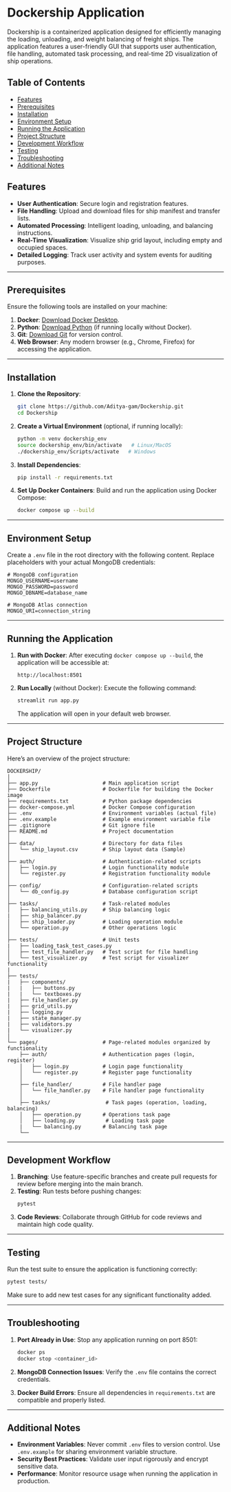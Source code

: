 # Dockership Application

Dockership is a containerized application designed for efficiently managing the loading, unloading, and weight balancing of freight ships. The application features a user-friendly GUI that supports user authentication, file handling, automated task processing, and real-time 2D visualization of ship operations.

## Table of Contents
- [Features](#features)
- [Prerequisites](#prerequisites)
- [Installation](#installation)
- [Environment Setup](#environment-setup)
- [Running the Application](#running-the-application)
- [Project Structure](#project-structure)
- [Development Workflow](#development-workflow)
- [Testing](#testing)
- [Troubleshooting](#troubleshooting)
- [Additional Notes](#additional-notes)

## Features

- **User Authentication**: Secure login and registration features.
- **File Handling**: Upload and download files for ship manifest and transfer lists.
- **Automated Processing**: Intelligent loading, unloading, and balancing instructions.
- **Real-Time Visualization**: Visualize ship grid layout, including empty and occupied spaces.
- **Detailed Logging**: Track user activity and system events for auditing purposes.

---

## Prerequisites

Ensure the following tools are installed on your machine:

1. **Docker**: [Download Docker Desktop](https://www.docker.com/products/docker-desktop).
2. **Python**: [Download Python](https://www.python.org/downloads/) (if running locally without Docker).
3. **Git**: [Download Git](https://git-scm.com/downloads) for version control.
4. **Web Browser**: Any modern browser (e.g., Chrome, Firefox) for accessing the application.

---

## Installation

1. **Clone the Repository**:
   ```bash
   git clone https://github.com/Aditya-gam/Dockership.git
   cd Dockership
   ```

2. **Create a Virtual Environment** (optional, if running locally):
   ```bash
   python -m venv dockership_env
   source dockership_env/bin/activate   # Linux/MacOS
   ./dockership_env/Scripts/activate   # Windows
   ```

3. **Install Dependencies**:
   ```bash
   pip install -r requirements.txt
   ```

4. **Set Up Docker Containers**:
   Build and run the application using Docker Compose:
   ```bash
   docker compose up --build
   ```

---

## Environment Setup

Create a `.env` file in the root directory with the following content. Replace placeholders with your actual MongoDB credentials:

```plaintext
# MongoDB configuration
MONGO_USERNAME=username
MONGO_PASSWORD=password
MONGO_DBNAME=database_name

# MongoDB Atlas connection
MONGO_URI=connection_string
```

---

## Running the Application

1. **Run with Docker**:
   After executing `docker compose up --build`, the application will be accessible at:
   ```plaintext
   http://localhost:8501
   ```

2. **Run Locally** (without Docker):
   Execute the following command:
   ```bash
   streamlit run app.py
   ```

   The application will open in your default web browser.

---

## Project Structure

Here’s an overview of the project structure:

```
DOCKERSHIP/
│
├── app.py                     # Main application script
├── Dockerfile                 # Dockerfile for building the Docker image
├── requirements.txt           # Python package dependencies
├── docker-compose.yml         # Docker Compose configuration
├── .env                       # Environment variables (actual file)
├── .env.example               # Example environment variable file
├── .gitignore                 # Git ignore file
├── README.md                  # Project documentation
│
├── data/                      # Directory for data files
│   └── ship_layout.csv        # Ship layout data (Sample)
│
├── auth/                      # Authentication-related scripts
│   ├── login.py               # Login functionality module
│   └── register.py            # Registration functionality module
│
├── config/                    # Configuration-related scripts
│   └── db_config.py           # Database configuration script
│
├── tasks/                     # Task-related modules
│   ├── balancing_utils.py     # Ship balancing logic
|   ├── ship_balancer.py
│   ├── ship_loader.py         # Loading operation module
│   └── operation.py           # Other operations logic
│
├── tests/                     # Unit tests
|   ├── loading_task_test_cases.py   
│   ├── test_file_handler.py   # Test script for file handling
│   └── test_visualizer.py     # Test script for visualizer functionality
|
├── tests/
|   ├── components/
|   |   ├── buttons.py
|   |   └── textboxes.py
|   ├── file_handler.py
|   ├── grid_utils.py
|   ├── logging.py
|   ├── state_manager.py
|   ├── validators.py
|   └── visualizer.py
│
└── pages/                     # Page-related modules organized by functionality
    ├── auth/                  # Authentication pages (login, register)
    │   ├── login.py           # Login page functionality
    │   └── register.py        # Register page functionality
    │
    ├── file_handler/          # File handler page
    │   └── file_handler.py    # File handler page functionality
    │
    ├── tasks/                  # Task pages (operation, loading, balancing)
    │   ├── operation.py       # Operations task page
    │   ├── loading.py          # Loading task page
    |   └── balancing.py       # Balancing task page
    └──        
```

---

## Development Workflow

1. **Branching**: Use feature-specific branches and create pull requests for review before merging into the main branch.
2. **Testing**: Run tests before pushing changes:
   ```bash
   pytest
   ```
3. **Code Reviews**: Collaborate through GitHub for code reviews and maintain high code quality.

---

## Testing

Run the test suite to ensure the application is functioning correctly:
```bash
pytest tests/
```

Make sure to add new test cases for any significant functionality added.

---

## Troubleshooting

1. **Port Already in Use**: Stop any application running on port 8501:
   ```bash
   docker ps
   docker stop <container_id>
   ```

2. **MongoDB Connection Issues**: Verify the `.env` file contains the correct credentials.

3. **Docker Build Errors**: Ensure all dependencies in `requirements.txt` are compatible and properly listed.

---

## Additional Notes

- **Environment Variables**: Never commit `.env` files to version control. Use `.env.example` for sharing environment variable structure.
- **Security Best Practices**: Validate user input rigorously and encrypt sensitive data.
- **Performance**: Monitor resource usage when running the application in production.
